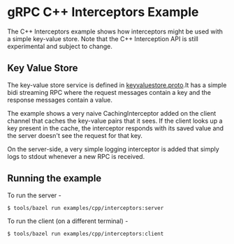 # gRPC C++ Interceptors Example

The C++ Interceptors example shows how interceptors might be used with a simple key-value store. Note that the C++ Interception API is still experimental and subject to change.

## Key Value Store

The key-value store service is defined in [keyvaluestore.proto](https://github.com/grpc/grpc/blob/master/examples/protos/keyvaluestore.proto).It has a simple bidi streaming RPC where the request messages contain a key and the response messages contain a value.

The example shows a very naive CachingInterceptor added on the client channel that caches the key-value pairs that it sees. If the client looks up a key present in the cache, the interceptor responds with its saved value and the server doesn't see the request for that key.

On the server-side, a very simple logging interceptor is added that simply logs to stdout whenever a new RPC is received.

## Running the example

To run the server -

```
$ tools/bazel run examples/cpp/interceptors:server
```

To run the client (on a different terminal) -

```
$ tools/bazel run examples/cpp/interceptors:client
```
